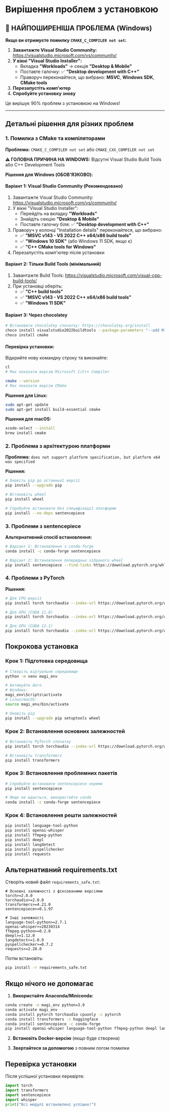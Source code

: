 # Вирішення проблем з установкою

## 🚨 НАЙПОШИРЕНІША ПРОБЛЕМА (Windows)

**Якщо ви отримуєте помилку `CMAKE_C_COMPILER not set`:**

1. **Завантажте Visual Studio Community:** https://visualstudio.microsoft.com/vs/community/
2. **У вікні "Visual Studio Installer":**
   - Вкладка **"Workloads"** → секція **"Desktop & Mobile"**
   - Поставте галочку: ✅ **"Desktop development with C++"**
   - Праворуч переконайтеся, що вибрано: **MSVC**, **Windows SDK**, **CMake tools**
3. **Перезапустіть комп'ютер**
4. **Спробуйте установку знову**

Це вирішує 90% проблем з установкою на Windows!

---

## Детальні рішення для різних проблем

### 1. Помилка з CMake та компіляторами

**Проблема:** `CMAKE_C_COMPILER not set` або `CMAKE_CXX_COMPILER not set`

**⚠️ ГОЛОВНА ПРИЧИНА НА WINDOWS:** Відсутні Visual Studio Build Tools або C++ Development Tools

**Рішення для Windows (ОБОВ'ЯЗКОВО):**

#### Варіант 1: Visual Studio Community (Рекомендовано)
1. Завантажте Visual Studio Community: https://visualstudio.microsoft.com/vs/community/
2. У вікні "Visual Studio Installer":
   - Перейдіть на вкладку **"Workloads"**
   - Знайдіть секцію **"Desktop & Mobile"**
   - Поставте галочку біля: ✅ **"Desktop development with C++"**
3. Праворуч у колонці "Installation details" переконайтеся, що вибрано:
   - ✅ **"MSVC v143 - VS 2022 C++ x64/x86 build tools"**
   - ✅ **"Windows 10 SDK"** (або Windows 11 SDK, якщо є)
   - ✅ **"C++ CMake tools for Windows"**
4. Перезапустіть комп'ютер після установки

#### Варіант 2: Тільки Build Tools (мінімальний)
1. Завантажте Build Tools: https://visualstudio.microsoft.com/visual-cpp-build-tools/
2. При установці оберіть:
   - ✅ **"C++ build tools"**
   - ✅ **"MSVC v143 - VS 2022 C++ x64/x86 build tools"**
   - ✅ **"Windows 11 SDK"**

#### Варіант 3: Через chocolatey
```bash
# Встановити chocolatey спочатку: https://chocolatey.org/install
choco install visualstudio2022buildtools --package-parameters "--add Microsoft.VisualStudio.Workload.VCTools"
choco install cmake
```

#### Перевірка установки:
Відкрийте нову командну строку та виконайте:
```bash
cl
# Має показати версію Microsoft C/C++ Compiler

cmake --version
# Має показати версію CMake
```

**Рішення для Linux:**
```bash
sudo apt-get update
sudo apt-get install build-essential cmake
```

**Рішення для macOS:**
```bash
xcode-select --install
brew install cmake
```

### 2. Проблема з архітектурою платформи

**Проблема:** `does not support platform specification, but platform x64 was specified`

**Рішення:**
```bash
# Оновіть pip до останньої версії
pip install --upgrade pip

# Встановіть wheel
pip install wheel

# Спробуйте встановити без специфікації платформи
pip install --no-deps sentencepiece
```

### 3. Проблеми з sentencepiece

**Альтернативний спосіб встановлення:**
```bash
# Варіант 1: Встановлення з conda-forge
conda install -c conda-forge sentencepiece

# Варіант 2: Встановлення попередньо зібраного wheel
pip install sentencepiece --find-links https://download.pytorch.org/whl/torch_stable.html
```

### 4. Проблеми з PyTorch

**Рішення:**
```bash
# Для CPU-версії
pip install torch torchaudio --index-url https://download.pytorch.org/whl/cpu

# Для GPU (CUDA 11.8)
pip install torch torchaudio --index-url https://download.pytorch.org/whl/cu118

# Для GPU (CUDA 12.1)
pip install torch torchaudio --index-url https://download.pytorch.org/whl/cu121
```

## Покрокова установка

### Крок 1: Підготовка середовища
```bash
# Створіть віртуальне середовище
python -m venv magi_env

# Активуйте його
# Windows:
magi_env\Scripts\activate
# Linux/macOS:
source magi_env/bin/activate

# Оновіть pip
pip install --upgrade pip setuptools wheel
```

### Крок 2: Встановлення основних залежностей
```bash
# Встановіть PyTorch спочатку
pip install torch torchaudio --index-url https://download.pytorch.org/whl/cpu

# Встановіть transformers
pip install transformers
```

### Крок 3: Встановлення проблемних пакетів
```bash
# Спробуйте встановити sentencepiece окремо
pip install sentencepiece

# Якщо не вдається, використайте conda
conda install -c conda-forge sentencepiece
```

### Крок 4: Встановлення решти залежностей
```bash
pip install language-tool-python
pip install openai-whisper
pip install ffmpeg-python
pip install deepl
pip install langdetect
pip install pyspellchecker
pip install requests
```

## Альтернативний requirements.txt

Створіть новий файл `requirements_safe.txt`:

```
# Основні залежності з фіксованими версіями
torch>=2.0.0
torchaudio>=2.0.0
transformers>=4.21.0
sentencepiece>=0.1.97

# Інші залежності
language-tool-python>=2.7.1
openai-whisper>=20230314
ffmpeg-python>=0.2.0
deepl>=1.12.0
langdetect>=1.0.9
pyspellchecker>=0.7.2
requests>=2.28.0
```

Потім встановіть:
```bash
pip install -r requirements_safe.txt
```

## Якщо нічого не допомагає

1. **Використайте Anaconda/Miniconda:**
```bash
conda create -n magi_env python=3.9
conda activate magi_env
conda install pytorch torchaudio cpuonly -c pytorch
conda install transformers -c huggingface
conda install sentencepiece -c conda-forge
pip install openai-whisper language-tool-python ffmpeg-python deepl langdetect pyspellchecker requests
```

2. **Встановіть Docker-версію** (якщо буде створена)

3. **Звертайтеся за допомогою** з повним логом помилки

## Перевірка установки

Після успішної установки перевірте:
```python
import torch
import transformers
import sentencepiece
import whisper
print("Всі модулі встановлені успішно!")
```